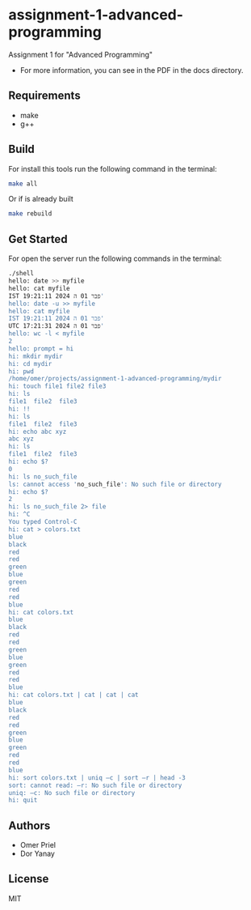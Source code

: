 # assignment-1-advanced-programming

Assignment 1 for "Advanced Programming"

* For more information, you can see in the PDF in the docs directory.

## Requirements

* make
* g++

## Build

For install this tools run the following command in the terminal:

```bash
make all
```

Or if is already built

```bash
make rebuild
```

## Get Started

For open the server run the following commands in the terminal:

```bash
./shell   
hello: date >> myfile
hello: cat myfile
IST 19:21:11 2024 פבר 01 ה'
hello: date -u >> myfile
hello: cat myfile
IST 19:21:11 2024 פבר 01 ה'
UTC 17:21:31 2024 פבר 01 ה'
hello: wc -l < myfile
2
hello: prompt = hi
hi: mkdir mydir
hi: cd mydir
hi: pwd
/home/omer/projects/assignment-1-advanced-programming/mydir
hi: touch file1 file2 file3
hi: ls
file1  file2  file3
hi: !!
hi: ls
file1  file2  file3
hi: echo abc xyz
abc xyz
hi: ls
file1  file2  file3
hi: echo $?
0
hi: ls no_such_file
ls: cannot access 'no_such_file': No such file or directory
hi: echo $?
2
hi: ls no_such_file 2> file
hi: ^C
You typed Control-C
hi: cat > colors.txt
blue
black
red
red
green
blue
green
red
red
blue
hi: cat colors.txt
blue
black
red
red
green
blue
green
red
red
blue
hi: cat colors.txt | cat | cat | cat
blue
black
red
red
green
blue
green
red
red
blue
hi: sort colors.txt | uniq –c | sort –r | head -3
sort: cannot read: –r: No such file or directory
uniq: –c: No such file or directory
hi: quit
```

## Authors

- Omer Priel
- Dor Yanay

## License

MIT
